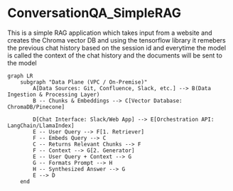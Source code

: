 # ConversationQA_SimpleRAG

This is a simple RAG application which takes input from a website and creates the Chroma vector DB and using the tensorflow library it remebers the previous chat history based on the session id and everytime the model is called the context of the chat history and the documents will be sent to the model

```mermaid
graph LR
    subgraph "Data Plane (VPC / On-Premise)"
        A[Data Sources: Git, Confluence, Slack, etc.] --> B(Data Ingestion & Processing Layer)
        B -- Chunks & Embeddings --> C[Vector Database: ChromaDB/Pinecone]

        D[Chat Interface: Slack/Web App] --> E[Orchestration API: LangChain/LlamaIndex]
        E -- User Query --> F[1. Retriever]
        F -- Embeds Query --> C
        C -- Returns Relevant Chunks --> F
        F -- Context --> G[2. Generator]
        E -- User Query + Context --> G
        G -- Formats Prompt --> H
        H -- Synthesized Answer --> G
        E --> D
    end
